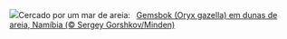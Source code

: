 ![](https://www.bing.com/th?id=OHR.GemsbokNamibia_PT-BR5415413384_UHD.jpg&w=1000)Cercado por um mar de areia:&nbsp;&ensp;[Gemsbok (Oryx gazella) em dunas de areia, Namíbia (© Sergey Gorshkov/Minden)](https://www.bing.com/th?id=OHR.GemsbokNamibia_PT-BR5415413384_UHD.jpg)
<br><br/>
